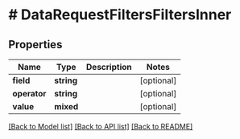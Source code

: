 # # DataRequestFiltersFiltersInner

## Properties

Name | Type | Description | Notes
------------ | ------------- | ------------- | -------------
**field** | **string** |  | [optional]
**operator** | **string** |  | [optional]
**value** | **mixed** |  | [optional]

[[Back to Model list]](../../README.md#models) [[Back to API list]](../../README.md#endpoints) [[Back to README]](../../README.md)
